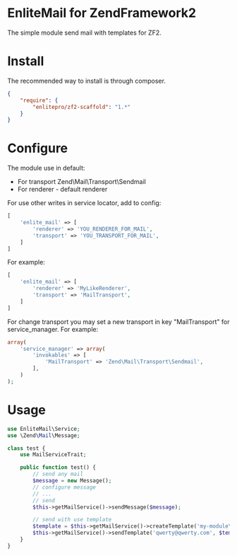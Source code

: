 EnliteMail for ZendFramework2
=============================

The simple module send mail with templates for ZF2.

Install
=======

The recommended way to install is through composer.

```json
{
    "require": {
        "enlitepro/zf2-scaffold": "1.*"
    }
}
```

Configure
=========

The module use in default:
- For transport Zend\Mail\Transport\Sendmail
- For renderer - default renderer

For use other writes in service locator, add to config:

```php
[
    'enlite_mail' => [
        'renderer' => 'YOU_RENDERER_FOR_MAIL',
        'transport' => 'YOU_TRANSPORT_FOR_MAIL',
    ]
]
```

For example:

```php
[
    'enlite_mail' => [
        'renderer' => 'MyLikeRenderer',
        'transport' => 'MailTransport',
    ]
]
```

For change transport you may set a new transport
in key "MailTransport" for service_manager. For example:

```php
array(
    'service_manager' => array(
        'invokables' => [
            'MailTransport' => 'Zend\Mail\Transport\Sendmail',
        ],
    )
);
```

Usage
=====

```php
use EnliteMail\Service;
use \Zend\Mail\Message;

class test {
    use MailServiceTrait;

    public function test() {
        // send any mail
        $message = new Message();
        // configure message
        // ...
        // send
        $this->getMailService()->sendMessage($message);

        // send with use template
        $template = $this->getMailService()->createTemplate('my-module\controller\view');
        $this->getMailService()->sendTemplate('qwerty@qwerty.com', $template);
    }
}
```
